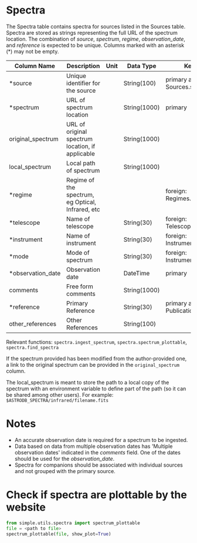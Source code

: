 # Spectra

The Spectra table contains spectra for sources listed in the Sources table.
Spectra are stored as strings representing the full URL of the spectrum location.
The combination of *source*, *spectrum*, *regime*, *observation_date*, and *reference* is expected to be unique.
Columns marked with an asterisk (*) may not be empty.

| Column Name | Description  | Unit  | Data Type    | Key Type  |
|---|---|---|--------------|---|
| *source           | Unique identifier for the source |   | String(100)  | primary and foreign: Sources.source   |
| *spectrum         | URL of spectrum location |   | String(1000) | primary |
| original_spectrum | URL of original spectrum location, if applicable |   | String(1000) |  |
| local_spectrum    | Local path of spectrum   |   | String(1000) |  |
| *regime           | Regime of the spectrum, eg Optical, Infrared, etc |  |  | foreign: Regimes.regime |
| *telescope        | Name of telescope |  | String(30)   | foreign: Telescopes.telescope |
| *instrument       | Name of instrument |  | String(30)   | foreign: Instruments.instrument |
| *mode             | Mode of spectrum  |  | String(30)   | foreign: Instruments.mode |
| *observation_date | Observation date  |  | DateTime     | primary |
| comments          | Free form comments |   | String(1000) |   |
| *reference        | Primary Reference |   | String(30)   | primary and foreign: Publications.reference |
| other_references  | Other References |   | String(100)  |   |

Relevant functions: `spectra.ingest_spectrum`, `spectra.spectrum_plottable`, `spectra.find_spectra`

If the spectrum provided has been modified from the author-provided one, 
a link to the original spectrum can be provided in the `original_spectrum` column.

The local_spectrum is meant to store the path to a local copy of the spectrum with an 
environment variable to define part of the path (so it can be shared among other users). 
For example: `$ASTRODB_SPECTRA/infrared/filename.fits`

# Notes
 - An accurate observation date is required for a spectrum to be ingested.
 - Data based on data from multiple observation dates has 'Multiple observation dates' 
   indicated in the *comments* field.
   One of the dates should be used for the *observation_date*.
 - Spectra for companions should be associated with individual sources and not grouped with the primary source.

# Check if spectra are plottable by the website
   ```Python
   from simple.utils.spectra import spectrum_plottable
   file = <path to file>
   spectrum_plottable(file, show_plot=True)
   ```
   
